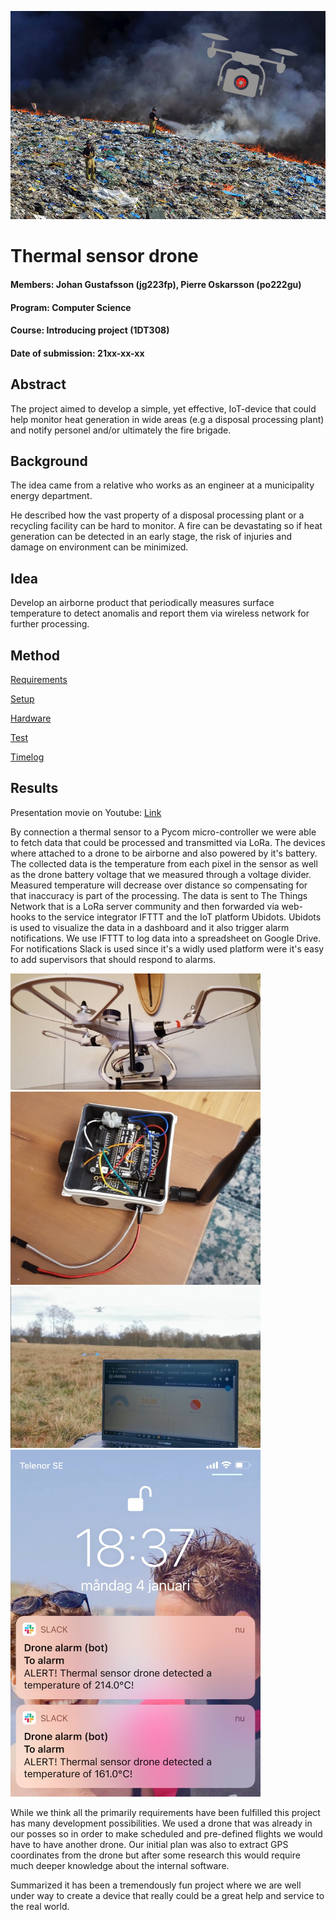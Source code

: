 ![Fire and drone](/img/project_plan_front.jpg "fire_drone")

# Thermal sensor drone

#### Members: Johan Gustafsson (jg223fp), Pierre Oskarsson (po222gu)
#### Program: Computer Science  
#### Course:  Introducing project (1DT308)
#### Date of submission: 21xx-xx-xx

## Abstract
The project aimed to develop a simple, yet effective, IoT-device that could help monitor heat generation in wide areas (e.g a disposal processing plant) and notify personel and/or ultimately the fire brigade.

## Background
The idea came from a relative who works as an engineer at a municipality energy department.

He described how the vast property of a disposal processing plant or a recycling facility can be hard to monitor. A fire can be devastating so if heat generation can be detected in an early stage, the risk of injuries and damage on environment can be minimized.

## Idea
Develop an airborne product that periodically measures surface temperature to detect anomalis and report them via wireless network for further processing.

## Method
[Requirements](/doc/requirements.md)

[Setup](/doc/setup.md)

[Hardware](/doc/hardware.md)

[Test](/doc/test.md)

[Timelog](/doc/timelog.md)

## Results
Presentation movie on Youtube: [Link](https://youtu.be/mJG1LvA-VR4)

By connection a thermal sensor to a Pycom micro-controller we were able to fetch data that could be processed and transmitted via LoRa. The devices where attached to a drone to be airborne and also powered by it's battery. The collected data is the temperature from each pixel in the sensor as well as the drone battery voltage that we measured through a voltage divider.
Measured temperature will decrease over distance so compensating for that inaccuracy is part of the processing. The data is sent to The Things Network that is a LoRa server community and then forwarded via web-hooks to the service integrator IFTTT and the IoT platform Ubidots. Ubidots is used to visualize the data in a dashboard and it also trigger alarm notifications. We use IFTTT to log data into a spreadsheet on Google Drive. For notifications Slack is used since it's a widly used platform were it's easy to add supervisors that should respond to alarms.

<img src="/img/complete2.jpg" width="400">
<img src="/img/build4.jpg" width="400">
<img src="/img/drone_dashboard.png" width="400">
<img src="/img/slack_push.jpeg" width="400">

While we think all the primarily requirements have been fulfilled this project has many development possibilities. We used a drone that was already in our posses so in order to make scheduled and pre-defined flights we would have to have another drone. Our initial plan was also to extract GPS coordinates from the drone but after some research this would require much deeper knowledge about the internal software.

Summarized it has been a tremendously fun project where we are well under way to create a device that really could be a great help and service to the real world.
